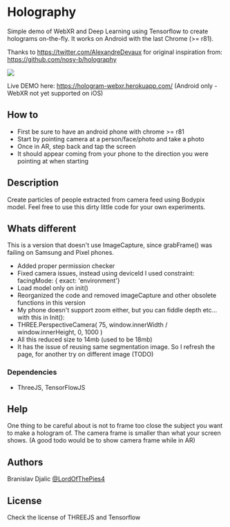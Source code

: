 # Holography

Simple demo of WebXR and Deep Learning using Tensorflow to create holograms on-the-fly. 
It works on Android with the last Chrome (>= r81).

Thanks to https://twitter.com/AlexandreDevaux for original inspiration from: https://github.com/nosy-b/holography

[![](http://img.youtube.com/vi/VkoQecLPkS4/0.jpg)](http://www.youtube.com/watch?v=VkoQecLPkS4 "Demo video on YT")

Live DEMO here: https://hologram-webxr.herokuapp.com/ (Android only - WebXR not yet supported on iOS)

## How to

- First be sure to have an android phone with chrome >= r81
- Start by pointing camera at a person/face/photo and take a photo
- Once in AR, step back and tap the screen
- It should appear coming from your phone to the direction you were pointing at when starting

## Description

Create particles of people extracted from camera feed using Bodypix model.
Feel free to use this dirty little code for your own experiments.

## Whats different

This is a version that doesn't use ImageCapture, since grabFrame() was failing on Samsung and Pixel phones.

- Added proper permission checker
- Fixed camera issues, instead using deviceId I used constraint: facingMode: { exact: 'environment'}
- Load model only on init()
- Reorganized the code and removed imageCapture and other obsolete functions in this version
- My phone doesn't support zoom either, but you can fiddle depth etc... with this in Init():
- THREE.PerspectiveCamera( 75, window.innerWidth / window.innerHeight, 0, 1000 )
- All this reduced size to 14mb (used to be 18mb)
- It has the issue of reusing same segmentation image. So I refresh the page, for another try on different image (TODO)

### Dependencies

* ThreeJS, TensorFlowJS

## Help

One thing to be careful about is not to frame too close the subject you want to make a hologram of. The camera frame is smaller than what your screen shows. (A good todo would be to show camera frame while in AR)

## Authors
Branislav Djalic
[@LordOfThePies4](https://twitter.com/LordOfThePies4)

## License

Check the license of THREEJS and Tensorflow

